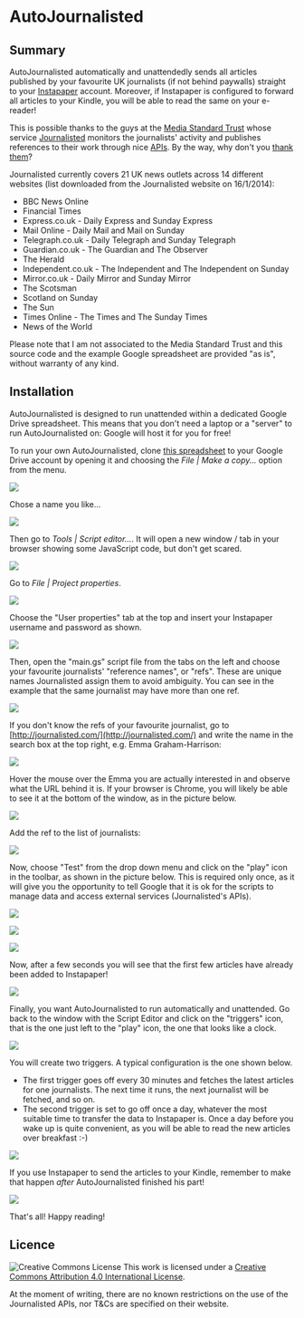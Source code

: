 # AutoJournalisted

## Summary
AutoJournalisted automatically and unattendedly sends all articles published by your favourite UK journalists (if not behind paywalls) straight to your [Instapaper](http://www.instapaper.com/) account. Moreover, if Instapaper is configured to forward all articles to your Kindle, you will be able to read the same on your e-reader! 

This is possible thanks to the guys at the [Media Standard Trust](http://mediastandardstrust.org/) whose service [Journalisted](http://journalisted.com/) monitors the journalists' activity and publishes references to their work through nice [APIs](http://journalisted.com/api). By the way, why don't you [thank them](http://www.justgiving.com/mediastandardstrust)?

Journalisted currently covers 21 UK news outlets across 14 different websites (list downloaded from the Journalisted website on 16/1/2014):
- BBC News Online
- Financial Times
- Express.co.uk - Daily Express and Sunday Express
- Mail Online - Daily Mail and Mail on Sunday
- Telegraph.co.uk - Daily Telegraph and Sunday Telegraph
- Guardian.co.uk - The Guardian and The Observer
- The Herald
- Independent.co.uk - The Independent and The Independent on Sunday
- Mirror.co.uk - Daily Mirror and Sunday Mirror
- The Scotsman
- Scotland on Sunday
- The Sun
- Times Online - The Times and The Sunday Times
- News of the World

Please note that I am not associated to the Media Standard Trust and this source code and the example Google spreadsheet are provided "as is", without warranty of any kind.

## Installation
AutoJournalisted is designed to run unattended within a dedicated Google Drive spreadsheet. This means that you don't need a laptop or a "server" to run AutoJournalisted on: Google will host it for you for free!

To run your own AutoJournalisted, clone [this spreadsheet](https://docs.google.com/spreadsheet/ccc?key=0Ani-XvikxKzAdHJYbWJoODdrSUNudnRTSUhfOElkTkE&usp=sharing) to your Google Drive account by opening it and choosing the *File | Make a copy...* option from the menu.

![](https://raw.github.com/giacecco/AutoJournalisted/master/images/instructions1.png)

Chose a name you like...

![](https://raw.github.com/giacecco/AutoJournalisted/master/images/instructions2.png)

Then go to *Tools | Script editor...*. It will open a new window / tab in your browser showing some JavaScript code, but don't get scared.

![](https://raw.github.com/giacecco/AutoJournalisted/master/images/instructions3.png)

Go to *File | Project properties*.

![](https://raw.github.com/giacecco/AutoJournalisted/master/images/instructions4.png)

Choose the "User properties" tab at the top and insert your Instapaper username and password as shown.

![](https://raw.github.com/giacecco/AutoJournalisted/master/images/instructions5.png)

Then, open the "main.gs" script file from the tabs on the left and choose your favourite journalists' "reference names", or "refs". These are unique names Journalisted assign them to avoid ambiguity. You can see in the example that the same journalist may have more than one ref.

![](https://raw.github.com/giacecco/AutoJournalisted/master/images/instructions6.png)

If you don't know the refs of your favourite journalist, go to [http://journalisted.com/](http://journalisted.com/) and write the name in the search box at the top right, e.g. Emma Graham-Harrison:

![](https://raw.github.com/giacecco/AutoJournalisted/master/images/instructions7.png)

Hover the mouse over the Emma you are actually interested in and observe what the URL behind it is. If your browser is Chrome, you will likely be able to see it at the bottom of the window, as in the picture below.

![](https://raw.github.com/giacecco/AutoJournalisted/master/images/instructions8.png)

Add the ref to the list of journalists:

![](https://raw.github.com/giacecco/AutoJournalisted/master/images/instructions9.png)

Now, choose "Test" from the drop down menu and click on the "play" icon in the toolbar, as shown in the picture below. This is required only once, as it will give you the opportunity to tell Google that it is ok for the scripts to manage data and access external services (Journalisted's APIs). 

![](https://raw.github.com/giacecco/AutoJournalisted/master/images/instructions10.png)

![](https://raw.github.com/giacecco/AutoJournalisted/master/images/instructions11.png)

![](https://raw.github.com/giacecco/AutoJournalisted/master/images/instructions12.png)

Now, after a few seconds you will see that the first few articles have already been added to Instapaper!

![](https://raw.github.com/giacecco/AutoJournalisted/master/images/instructions13.png)

Finally, you want AutoJournalisted to run automatically and unattended. Go back to the window with the Script Editor and click on the "triggers" icon, that is the one just left to the "play" icon, the one that looks like a clock.

![](https://raw.github.com/giacecco/AutoJournalisted/master/images/instructions14.png)

You will create two triggers. A typical configuration is the one shown below. 
- The first trigger goes off every 30 minutes and fetches the latest articles for one journalists. The next time it runs, the next journalist will be fetched, and so on. 
- The second trigger is set to go off once a day, whatever the most suitable time to transfer the data to Instapaper is. Once a day before you wake up is quite convenient, as you will be able to read the new articles over breakfast :-)

![](https://raw.github.com/giacecco/AutoJournalisted/master/images/instructions15.png)

If you use Instapaper to send the articles to your Kindle, remember to make that happen *after* AutoJournalisted finished his part!

![](https://raw.github.com/giacecco/AutoJournalisted/master/images/instructions16.png)

That's all! Happy reading!

## Licence

![Creative Commons License](http://i.creativecommons.org/l/by/4.0/88x31.png "Creative Commons License") This work is licensed under a [Creative Commons Attribution 4.0 International License](http://creativecommons.org/licenses/by/4.0/).

At the moment of writing, there are no known restrictions on the use of the Journalisted APIs, nor T&Cs are specified on their website.